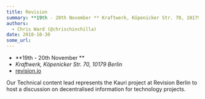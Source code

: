 ```yaml
---
title: Revision
summary: **19th - 20th November ** Kraftwerk, Köpenicker Str. 70, 10179 Berlin revision.io Our Technical content lead represents the Kauri project at Revision Berlin to host a discussion on decentralised information for technology projects.
authors:
  - Chris Ward (@chrischinchilla)
date: 2018-10-30
some_url: 
---
```


- **19th - 20th November **
- _Kraftwerk, Köpenicker Str. 70, 10179 Berlin_
- [revision.io](https://revision.io)

Our Technical content lead represents the Kauri project at Revision Berlin to host a discussion on decentralised information for technology projects.
